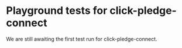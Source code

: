 # Playground tests for click-pledge-connect
We are still awaiting the first test run for click-pledge-connect.
